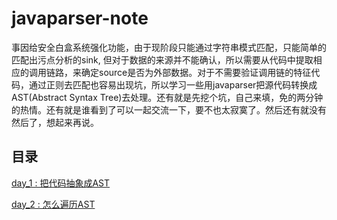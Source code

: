# javaparser-note

事因给安全白盒系统强化功能，由于现阶段只能通过字符串模式匹配，只能简单的匹配出污点分析的sink, 但对于数据的来源并不能确认，所以需要从代码中提取相应的调用链路，来确定source是否为外部数据。对于不需要验证调用链的特征代码，通过正则去匹配也容易出现坑，所以学习一些用javaparser把源代码转换成AST(Abstract Syntax Tree)去处理。还有就是先挖个坑，自己来填，免的两分钟的热情。还有就是谁看到了可以一起交流一下，要不也太寂寞了。然后还有就没有然后了，想起来再说。

## 目录
[day_1 : 把代码抽象成AST](./day_1.md)

[day_2 : 怎么遍历AST](./day_2.md)
